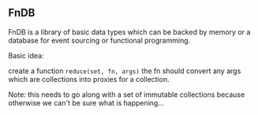 FnDB
-------------


FnDB is a library of basic data types which can be backed by memory or a database for event sourcing or functional programming.

Basic idea:

create a function `reduce(set, fn, args)` the fn should convert any args which are collections into proxies for a collection.

Note: this needs to go along with a set of immutable collections because otherwise we can't be sure what is happening...